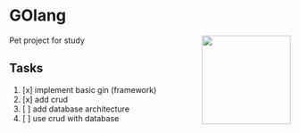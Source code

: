 # GOlang

Pet project for study
<img align="right" width="159px" src="https://miro.medium.com/max/600/1*i2skbfmDsHayHhqPfwt6pA.png">

## Tasks
1) [x] implement basic gin (framework)
2) [x] add crud
3) [ ] add database architecture
4) [ ] use crud with database
